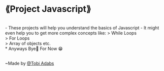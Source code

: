 # ⟪Project Javascript⟫
<br>
- These projects will help you understand the basics of Javascript
- It might even help you to get more complex concepts like:
> While Loops <br>
> For Loops <br>
> Array of objects etc. <br> 
* Anyways Bye👋 For Now 😁<br><br>

~Made by [@Tobi Adabs](https://www.github.com)
